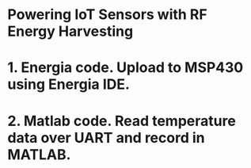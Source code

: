 # Powering IoT Sensors with RF Energy Harvesting

# 1. Energia code. Upload to MSP430 using Energia IDE.
# 2. Matlab code. Read temperature data over UART and record in MATLAB.
